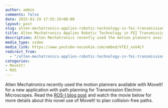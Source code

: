 ```yaml
---
author: admin
comments: false
date: 2015-01-29 17:55:15+00:00
layout: post
slug: alten-mechatronics-applies-robotic-technology-in-fei-transmission-electron-microscopes-tem
title: Alten Mechatronics Applies Robotic Technology in FEI Transmission Electron Microscopes (TEM)
description: Alten Mechatronics recently used the motion planners available with MoveIt! for a new application with path planning for Transmission Electron Microscopes. Read the ROS-I blog post and watch the movie below for more details about this novel use of MoveIt! to plan collision-free paths.
media_type: video
media_link: https://www.youtube-nocookie.com/embed/VfEJ_xxU4LY
redirect_from:
  - "/alten-mechatronics-applies-robotic-technology-in-fei-transmission-electron-microscopes-tem/"
categories:
- MoveIt!
- ROS
---
```


Alten Mechatronics recently used the motion planners available with MoveIt! for a new application with path planning for Transmission Electron Microscopes. Read the [ROS-I blog post](http://rosindustrial.org/news/2014/10/12/3umkjjpcdmnlilmo8uy4c2m6vj4m4m) and watch the movie below for more details about this novel use of MoveIt! to plan collision-free paths.
